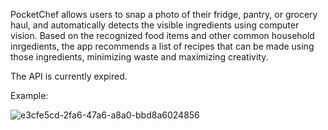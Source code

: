 PocketChef allows users to snap a photo of their fridge, pantry, or grocery haul, and automatically detects the visible ingredients using computer vision. Based on the recognized food items and other common household inrgedients, the app recommends a list of recipes that can be made using those ingredients, minimizing waste and maximizing creativity.

The API is currently expired.

Example:

![e3cfe5cd-2fa6-47a6-a8a0-bbd8a6024856](https://github.com/user-attachments/assets/7e2bd558-5fb6-467a-9c33-847628e99d0b)
